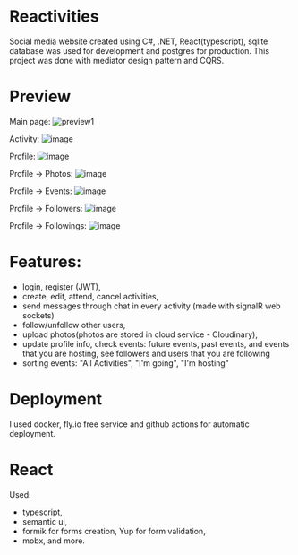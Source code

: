 # Reactivities
Social media website created using C#, .NET, React(typescript), sqlite database was used for development and postgres for production.
This project was done with mediator design pattern and CQRS. 
# Preview
Main page:
![preview1](https://github.com/gotham237/Reactivities/assets/86183687/90935509-b01c-4771-88fa-b336ee6f121c)

Activity:
![image](https://github.com/gotham237/Reactivities/assets/86183687/bbd2ea9f-b3a4-4175-840d-c8d91aae1afe)

Profile:
![image](https://github.com/gotham237/Reactivities/assets/86183687/1c3f4e7a-82b2-429b-8028-426b6e11ff5e)

Profile -> Photos:
![image](https://github.com/gotham237/Reactivities/assets/86183687/930c06bc-c667-4d16-96ca-4501a5516817)

Profile -> Events:
![image](https://github.com/gotham237/Reactivities/assets/86183687/97bb520e-043f-4341-8e00-be27df1475ad)

Profile -> Followers:
![image](https://github.com/gotham237/Reactivities/assets/86183687/f1186abf-1fed-4fe7-a85a-6ba34374c8dd)

Profile -> Followings:
![image](https://github.com/gotham237/Reactivities/assets/86183687/61105aa8-da47-4ec9-92ab-4dabb930e508)

# Features:
- login, register (JWT),
- create, edit, attend, cancel activities,
- send messages through chat in every activity (made with signalR web sockets)
- follow/unfollow other users,
- upload photos(photos are stored in cloud service - Cloudinary),
- update profile info, check events: future events, past events, and events that you are hosting, see followers and users that you are following
- sorting events: "All Activities", "I'm going", "I'm hosting"
# Deployment
I used docker, fly.io free service and github actions for automatic deployment.
# React 
Used: 
 - typescript,
 - semantic ui,
 - formik for forms creation, Yup for form validation,
 - mobx,
and more.
